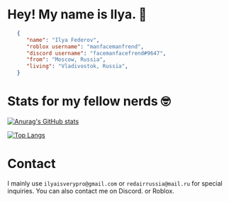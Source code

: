 # Hey! My name is Ilya. 👋

```json
   {
      "name": "Ilya Federov",
      "roblox username": "manfacemanfrend",
      "discord username": "facemanfacefrend#9647",
      "from": "Moscow, Russia",
      "living": "Vladivostok, Russia",
   }
```
   
# Stats for my fellow nerds 🤓

[![Anurag's GitHub stats](https://github-readme-stats.vercel.app/api?username=Weebetofbanter&theme=dracula)](https://github.com/anuraghazra/github-readme-stats)

[![Top Langs](https://github-readme-stats.vercel.app/api/top-langs/?username=Weebetofbanter&langs_count=8&theme=dracula)](https://github.com/anuraghazra/github-readme-stats)

# Contact

I mainly use `ilyaisverypro@gmail.com` or `redairrussia@mail.ru` for special inquiries. You can also contact me on Discord. or Roblox.

